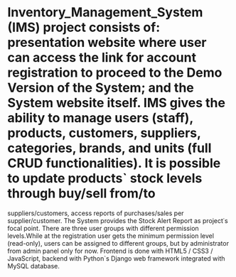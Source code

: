 # Inventory_Management_System (IMS) project consists of: presentation website where user can access the link for account registration to proceed to the Demo Version of the System; and the System website itself. IMS gives the ability to manage users (staff), products, customers, suppliers, categories, brands, and units (full CRUD functionalities). It is possible to update products` stock levels through buy/sell from/to
suppliers/customers, access reports of purchases/sales per supplier/customer. The System provides the Stock Alert Report as
project˙s focal point. There are three user groups with different permission levels.While at the registration user gets the minimum
permission level (read-only), users can be assigned to different groups, but by administrator from admin panel only for now.
Frontend is done with HTML5 / CSS3 / JavaScript, backend with Python`s Django web framework integrated with MySQL database.
